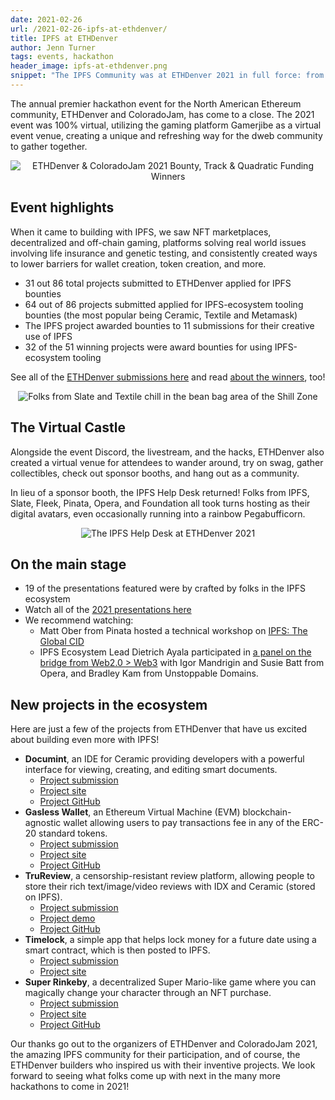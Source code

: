 ```yaml
---
date: 2021-02-26
url: /2021-02-26-ipfs-at-ethdenver/
title: IPFS at ETHDenver 
author: Jenn Turner
tags: events, hackathon
header_image: ipfs-at-ethdenver.png
snippet: "The IPFS Community was at ETHDenver 2021 in full force: from presentations to bounties, help desks and virtual hangs, and our favorite—new projects!"
---
```


The annual premier hackathon event for the North American Ethereum community, ETHDenver and ColoradoJam, has come to a close. The 2021 event was 100% virtual, utilizing the gaming platform Gamerjibe as a virtual event venue, creating a unique and refreshing way for the dweb community to gather together.

<p style="text-align: center;">
  <img src="/img/ethdenver-winners.png" alt="ETHDenver & ColoradoJam 2021 Bounty, Track & Quadratic Funding Winners">
</p>

## Event highlights
When it came to building with IPFS, we saw NFT marketplaces, decentralized and off-chain gaming, platforms solving real world issues involving life insurance and genetic testing, and consistently created ways to lower barriers for wallet creation, token creation, and more. 
 * 31 out 86 total projects submitted to ETHDenver applied for IPFS bounties
 * 64 out of 86 projects submitted applied for IPFS-ecosystem tooling bounties (the most popular being Ceramic, Textile and Metamask)
 * The IPFS project awarded bounties to 11 submissions for their creative use of IPFS
 * 32 of the 51 winning projects were award bounties for using IPFS-ecosystem tooling

See all of the [ETHDenver submissions here](https://ethdenver2021.devfolio.co/submissions) and read [about the winners](https://medium.com/ethdenver/ethdenver-coloradojam-2021-bounty-track-quadratic-funding-winners-805cf5f2de76), too!

<p style="text-align: center;">
  <img src="/img/virtual-castle.jpeg" alt="Folks from Slate and Textile chill in the bean bag area of the Shill Zone">
</p>

## The Virtual Castle
Alongside the event Discord, the livestream, and the hacks, ETHDenver also created a virtual venue for attendees to wander around, try on swag, gather collectibles, check out sponsor booths, and hang out as a community.

In lieu of a sponsor booth, the IPFS Help Desk returned! Folks from IPFS, Slate, Fleek, Pinata, Opera, and Foundation all took turns hosting as their digital avatars, even occasionally running into a rainbow Pegabufficorn.

<p style="text-align: center;">
  <img src="/img/help-desk.png" alt="The IPFS Help Desk at ETHDenver 2021">
</p>

## On the main stage

 * 19 of the presentations featured were by crafted by folks in the IPFS ecosystem
 * Watch all of the [2021 presentations here](https://www.youtube.com/playlist?list=PLAy4HNUNlzRkiRQFnr-gu6CyddoVTxeTy)
 * We recommend watching:
   * Matt Ober from Pinata hosted a technical workshop on [IPFS: The Global CID](https://www.youtube.com/watch?v=vttw1bjC2no&list=PLAy4HNUNlzRkiRQFnr-gu6CyddoVTxeTy&index=132)
   * IPFS Ecosystem Lead Dietrich Ayala participated in [a panel on the bridge from Web2.0 > Web3](https://www.youtube.com/watch?v=OgzQAZj3Y-E&list=PLAy4HNUNlzRkiRQFnr-gu6CyddoVTxeTy&index=87) with Igor Mandrigin and Susie Batt from Opera, and Bradley Kam from Unstoppable Domains. 

## New projects in the ecosystem
Here are just a few of the projects from ETHDenver that have us excited about building even more with IPFS!

* **Documint**, an IDE for Ceramic providing developers with a powerful interface for viewing, creating, and editing smart documents.
   * [Project submission](https://devfolio.co/submissions/documint-eb71)
   * [Project site](https://documint.net/ )
   * [Project GitHub](https://github.com/xops/documint)
* **Gasless Wallet**, an Ethereum Virtual Machine (EVM) blockchain-agnostic wallet allowing users to pay transactions fee in any of the ERC-20 standard tokens.
   * [Project submission](https://devfolio.co/submissions/gasless-wallet-b236)
   * [Project site](https://bafybeiajtc3zk5or5d3yfdixssal3oyx5otpbxvribnefq54jfwvfkid5e.ipfs.infura-ipfs.io/)
   * [Project GitHub](https://github.com/sftwr-prjct-dev/gasless)
* **TruReview**, a censorship-resistant review platform, allowing people to store their rich text/image/video reviews with IDX and Ceramic (stored on IPFS).
   * [Project submission](https://devfolio.co/submissions/blah-7859)
   * [Project demo](https://www.figma.com/proto/0eMGJeHltlcCKp4eTqdl5u/True-Review?node-id=162%3A1521&viewport=879%2C-40%2C0.06251474469900131&scaling=contain&hotspot-hints=0)
   * [Project GitHub](https://github.com/twos-complement/eth-denver-2021)
* **Timelock**, a simple app that helps lock money for a future date using a smart contract, which is then posted to IPFS.
   * [Project submission](https://devfolio.co/submissions/timelock-08af)
   * [Project site](https://web3-time-lock.glitch.me/)
* **Super Rinkeby**, a decentralized Super Mario-like game where you can magically change your character through an NFT purchase. 
   * [Project submission](https://devfolio.co/submissions/super-rinkeby-game-a88e)
   * [Project site](http://superrinkeby.com/)
   * [Project GitHub](https://github.com/leon-do/super-rinkeby-website)

Our thanks go out to the organizers of ETHDenver and ColoradoJam 2021, the amazing IPFS community for their participation, and of course, the ETHDenver builders who inspired us with their inventive projects.  We look forward to seeing what folks come up with next in the many more hackathons to come in 2021!



